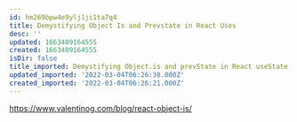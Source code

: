 ```yaml
---
id: hm269bpw4e9ylj1ji1ta7q4
title: Demystifying Object Is and Prevstate in React Uses
desc: ''
updated: 1663409164555
created: 1663409164555
isDir: false
title_imported: Demystifying Object.is and prevState in React useState
updated_imported: '2022-03-04T06:26:38.000Z'
created_imported: '2022-03-04T06:26:21.000Z'
---
```


https://www.valentinog.com/blog/react-object-is/
